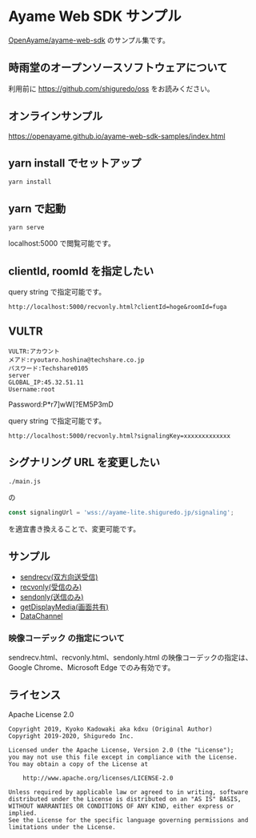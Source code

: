 # Ayame Web SDK サンプル

[OpenAyame/ayame-web-sdk](https://github.com/OpenAyame/ayame-web-sdk) のサンプル集です。

## 時雨堂のオープンソースソフトウェアについて

利用前に https://github.com/shiguredo/oss をお読みください。

## オンラインサンプル

https://openayame.github.io/ayame-web-sdk-samples/index.html

## yarn install でセットアップ

```
yarn install
```

## yarn で起動

```
yarn serve
```

localhost:5000 で閲覧可能です。

## clientId, roomId  を指定したい

query string で指定可能です。

```
http://localhost:5000/recvonly.html?clientId=hoge&roomId=fuga
```

## VULTR

```
VULTR:アカウント
メアド:ryoutaro.hoshina@techshare.co.jp
パスワード:Techshare0105
server
GLOBAL_IP:45.32.51.11
Username:root
```
Password:P*r7]wW[?EM5P3mD




query string で指定可能です。

```
http://localhost:5000/recvonly.html?signalingKey=xxxxxxxxxxxxx
```


## シグナリング URL を変更したい

`./main.js`

の 

```javascript
const signalingUrl = 'wss://ayame-lite.shiguredo.jp/signaling';
```

を適宜書き換えることで、変更可能です。

## サンプル

- [sendrecv(双方向送受信)](./sendrecv.html)
- [recvonly(受信のみ)](./recvonly.html)
- [sendonly(送信のみ)](./sendonly.html)
- [getDisplayMedia(画面共有)](./displaymedia.html)
- [DataChannel](./datachannel.html)

### 映像コーデック の指定について

sendrecv.html、recvonly.html、sendonly.html の映像コーデックの指定は、Google Chrome、Microsoft Edge でのみ有効です。

## ライセンス

Apache License 2.0

```
Copyright 2019, Kyoko Kadowaki aka kdxu (Original Author)
Copyright 2019-2020, Shiguredo Inc.

Licensed under the Apache License, Version 2.0 (the "License");
you may not use this file except in compliance with the License.
You may obtain a copy of the License at

    http://www.apache.org/licenses/LICENSE-2.0

Unless required by applicable law or agreed to in writing, software
distributed under the License is distributed on an "AS IS" BASIS,
WITHOUT WARRANTIES OR CONDITIONS OF ANY KIND, either express or implied.
See the License for the specific language governing permissions and
limitations under the License.
```
